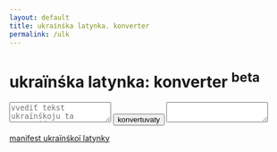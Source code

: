 ```yaml
---
layout: default
title: ukraїnśka latynka. konverter
permalink: /ulk
---
```

<h1 id="ulk-title">ukraїnśka latynka: konverter&nbsp;<sup><span id="beta">beta</span></sup></h1>
<form id="ulk-form" action="">
	<textarea name="input" id="ulk-input" placeholder="vvediť tekst ukraїnśkoju ta natysniť “konvertuvaty”"></textarea>
	<button type="button" id="ulk-submit">konvertuvaty</button>
	<textarea name="output" id="ulk-output" readonly></textarea>
</form>

<a id="manifest" href="https://nachasi.com/ul/manifest/">manifest ukraїnśkoї latynky</a>

<script src="assets/js/ulk.jquery.min.js"></script>
